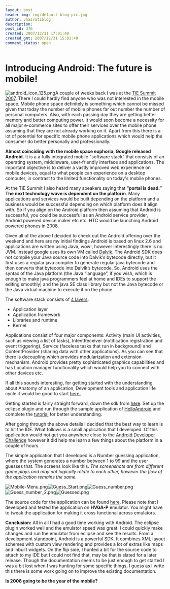 ```yaml
---
layout: post
header-img: img/default-blog-pic.jpg
author: vhazratiblog
description: 
post_id: 376
created: 2007/12/31 17:01:40
created_gmt: 2007/12/31 15:01:40
comment_status: open
---
```


# Introducing Android: The future is mobile!

<p><img id="image384" src="http://xebee.xebia.in/wp-content/uploads/2007/12/android_icon_125.png" alt="android_icon_125.png" />A couple of weeks back I was at the <a href="http://www.tiesummit.org/">TiE Summit 2007</a>. There I could hardly find anyone who was not interested in the mobile space. Mobile phone space definitely is something which cannot be missed given that today the number of mobile phones far out number the number of personal computers. Also, with each passing day they are getting better memory and better computing power. It would soon become a necessity for all major e-commerce sites to offer their services over the mobile phone assuming that they are not already working on it. Apart from this there is a lot of potential for specific mobile phone applications which would help the consumer do better personally and professionally.</p>
<p><strong>Almost coinciding with the mobile space euphoria, Google released Android.</strong> It is a a fully integrated mobile "software stack" that consists of an operating system, middleware, user-friendly interface and applications. The important objective is to deliver a vastly improved web experience on mobile devices, equal to what people can experience on a desktop computer, in contrast to the limited functionality on today's mobile phones.</p>
<p>At the TiE Summit I also heard many speakers saying that<strong> “portal is dead.”</strong> <strong>The next technology wave is dependent on the platform</strong>. Many applications and services would be built depending on the platform and a business would be successful depending on which platform does it align with. So if you align on the Android platform then assuming that Android is successful, you could be successful as an Android service provider, Android powered device maker etc etc. HTC would be launching Android powered phones in 2008.</p>
<p>Given all of the above I decided to check out the Android offering over the weekend and here are my initial findings
<!--more-->
Android is based on linux 2.6 and applications are written using Java, wow!, however interestingly there is no JVM. Instead google uses its own VM called  <a href="http://code.google.com/android/what-is-android.html">Dalvik</a>. The Android SDK does not compile your Java source code into Dalvik’s bytecode directly, but it first uses a regular java compiler to generate regular java bytecode and then converts that bytecode into Dalvik’s bytecode. So, Android uses the syntax of the Java platform (the Java “language”, if you wish, which is enough to make java programmers feel at home and IDEs to support the editing smoothly) and the java SE class library but not the Java bytecode or the Java virtual machine to execute it on the phone.</p>
<p>The software stack consists of <a href="http://code.google.com/android/images/system-architecture.jpg">4 layers</a>.
<ul></p>
<li>Application layer</li>

<li>Application framework</li>

<li>Libraries and runtime</li>

<li>Kernel</li>

</ul>

<p>Applications consist of four major components: Activity (main UI activities, such as viewing a list of tasks), IntentReceiver (notification registration and event triggering), Service (faceless tasks that run in background) and ContentProvider (sharing data with other applications).
As you can see that there is decoupling which provides modularization and extension mechanism.
Android provides pretty sophisticated graphics capabilities and has Location manager functionality which would help you to connect with other devices etc.</p>
<p>If all this sounds interesting, for getting started with the understanding about Anatomy of an application, Development tools and application life cycle it would be good to start <a href="http://code.google.com/android/intro/index.html">here.</a></p>
<p>Getting started is fairly straight forward, down the sdk from <a href="http://code.google.com/android/index.html">here</a>. Set up the eclipse plugin and run through the sample application of <a href="http://code.google.com/android/intro/hello-android.html">HelloAndroid</a> and complete the <a href="http://code.google.com/android/intro/tutorial.html">tutorial</a> for better understanding.</p>
<p>After going through the above details I decided that the best way to learn is to hit the IDE. What follows is a small application that I developed. Of this application would not get you anywhere close to the <a href="http://code.google.com/android/adc.html">Android Developer Challenge</a> however it did help me learn a few things about the platform in a couple of hours.</p>
<p>The simple application that I developed is a Number guessing application, where the system generates a number between 1 to 99 and the user guesses that. The screens look like this. <em>The screenshots are from different game plays and may not logically relate to each other, however the flow of the application remains the same.</em></p>
<p><img id="image378" src="http://xebee.xebia.in/wp-content/uploads/2007/12/Mobile-Menu.png" alt="Mobile-Menu.png" /><img id="image377" src="http://xebee.xebia.in/wp-content/uploads/2007/12/Guess_Start.png" alt="Guess_Start.png" /><img id="image379" src="http://xebee.xebia.in/wp-content/uploads/2007/12/Guess_number.png" alt="Guess_number.png" /><img id="image380" src="http://xebee.xebia.in/wp-content/uploads/2007/12/Guess_number_2.png" alt="Guess_number_2.png" /><img id="image381" src="http://xebee.xebia.in/wp-content/uploads/2007/12/Guessed.png" alt="Guessed.png" /></p>
<p>The source code for the application can be found <a href="http://xebee.xebia.in/wp-content/uploads/2007/12/GuessNumber-tar.gz">here</a>. Please note that I developed and tested the application on <strong>HVGA-P</strong> emulator. You might have to tweak the application for making it cross functional across emulators.</p>
<p><strong>Conclusion:</strong> All in all I had a good time working with Android. The eclipse plugin worked well and the emulator speed was great. I could quickly make changes and run the emulator from eclipse and see the results. From a development standpoint, Android is a powerful SDK. It combines XML layout schemes with custom view rendering and provides a lot of extras like maps and inbuilt widgets.
On the flip side, I hunted a bit for the source code to attach to my IDE but I could not find that, may be that is slated for a later release. Though the documentation seems to be just enough to get started I was a bit lost when I was hunting for some specific things, I guess as I write this there is some work going on to improve the existing documentation.</p>
<p><strong>Is 2008 going to be the year of the mobile?</strong></p>